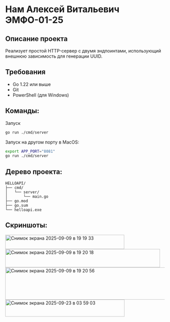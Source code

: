 # Нам Алексей Витальевич ЭМФО-01-25

## Описание проекта
Реализует простой HTTP-сервер с двумя эндпоинтами, использующий внешнюю зависимость для генерации UUID.

## Требования
- Go 1.22 или выше
- Git
- PowerShell (для Windows)

## Команды:
Запуск
``` bash 
go run ./cmd/server 
```
Запуск на другом порту в MacOS:
```bash
export APP_PORT="8081"
go run ./cmd/server 
```

## Дерево проекта: 
```
HELLOAPI/
├── cmd/
│   └── server/
│       └── main.go
├── go.mod
├── go.sum
└── helloapi.exe
```

## Скриншоты:
<img width="376" height="45" alt="Снимок экрана 2025-09-09 в 19 19 33" src="https://github.com/user-attachments/assets/e3980364-fcb3-4ecc-9e77-2445f169403b" />


<img width="489" height="58" alt="Снимок экрана 2025-09-09 в 19 20 18" src="https://github.com/user-attachments/assets/deadc21e-81aa-48f9-b068-07da292f62f5" />


<img width="506" height="102" alt="Снимок экрана 2025-09-09 в 19 20 56" src="https://github.com/user-attachments/assets/e80342c7-3994-48b9-bd23-41da79df0e8d" />


<img width="377" height="54" alt="Снимок экрана 2025-09-23 в 03 59 03" src="https://github.com/user-attachments/assets/bc0924fe-6686-4011-ab4e-9aa35c80831f" />

